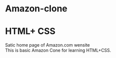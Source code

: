 # Amazon-clone
# HTML+ CSS
Satic home page of Amazon.com wensite <br>
This is basic Amazon Cone for learning HTML+CSS.

